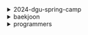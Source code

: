 <details>
  <summary>2024-dgu-spring-camp</summary>

  #### 1일차 - 시간 복잡도 & 문제 접근 방법
    
  - [로마 카톨릭 미사(COCI_2013_CONTEST2_2)(언어: py)](/2024-dgu-spring-camp/01/2030.py)
  - [ALPS식 투표(COCI_2011_CONTEST3_2)(언어: py)](/2024-dgu-spring-camp/01/2106.py)
  - [숫자놀이(언어: py)](/2024-dgu-spring-camp/01/2713.py)
  - [약수의 합(언어: cpp)](/2024-dgu-spring-camp/01/3079.cpp)
  - [약수의 합(언어: py)](/2024-dgu-spring-camp/01/3079.py)
  - [수 정렬하기(언어: cpp)](/2024-dgu-spring-camp/01/4666.cpp)
  - [수 정렬하기(언어: py)](/2024-dgu-spring-camp/01/4666.py)
  - [N-QUEEN 일까?(언어: py)](/2024-dgu-spring-camp/01/4766.py)
  - [오목판단(언어: py)](/2024-dgu-spring-camp/01/4816.py)
  - [구간의 합들(언어: py)](/2024-dgu-spring-camp/01/5302.py)
  - [N번째 피보나치 수 구하기 1(언어: py)](/2024-dgu-spring-camp/01/5333.py)
  - [N번째 피보나치 수 구하기 2(언어: py)](/2024-dgu-spring-camp/01/5334.py)
  - [N번째 피보나치 수 구하기 3(언어: py)](/2024-dgu-spring-camp/01/5335.py)
  - [분수 비교하기(언어: py)](/2024-dgu-spring-camp/01/5337.py)

  #### 2일차 - 반복문을 활용한 완전탐색 1
    
  - [Milk Pails(USACO_2016_FEB_BRONZ_1)(언어: py)](/2024-dgu-spring-camp/02/1224.py)
  - [멀티그램(COCI_2016_CONTEST5_2)(언어: py)](/2024-dgu-spring-camp/02/1958.py)
  - [점심식사(COCI_2016_CONTEST6_2)(언어: py)](/2024-dgu-spring-camp/02/1964.py)
  - [3장으로 하는 블랙잭(언어: py)](/2024-dgu-spring-camp/02/2123.py)
  - [콜라 배달(언어: py)](/2024-dgu-spring-camp/02/2188.py)
  - [삼각화단 만들기(S)(언어: py)](/2024-dgu-spring-camp/02/2951.py)
  - [숫자 야구(언어: py)](/2024-dgu-spring-camp/02/4104.py)
  - [바닥 도배(언어: py)](/2024-dgu-spring-camp/02/4107.py)
  - [올바른 삼각형(언어: py)](/2024-dgu-spring-camp/02/4349.py)
  - [방 배정하기(KOI전국2017_초등부_2_중등부_1)(언어: py)](/2024-dgu-spring-camp/02/556.py)
  - [올림픽(KOI전국2013_초등부_1)(언어: py)](/2024-dgu-spring-camp/02/565.py)
  - [일곱 난쟁이(언어: py)](/2024-dgu-spring-camp/02/875.py)

  #### 3일차 - 반복문을 활용한 완전탐색 2
    
  - [N-QUEEN(언어: py)](/2024-dgu-spring-camp/03/2861.py)
  - [정사각형 찾기(언어: py)](/2024-dgu-spring-camp/03/296.py)
  - [고기잡이(L)(언어: py)](/2024-dgu-spring-camp/03/2962.py)
  - [마라톤1(언어: py)](/2024-dgu-spring-camp/03/3370.py)
  - [평균이 들어있는 구간 구하기(언어: py)](/2024-dgu-spring-camp/03/4093.py)
  - [체스판 색칠놀이(언어: py)](/2024-dgu-spring-camp/03/4096.py)
  - [표지(언어: py)](/2024-dgu-spring-camp/03/4103.py)
  - [화살표그리기(KOI전국2018_초등부_2)(언어: py)](/2024-dgu-spring-camp/03/553.py)
  - [덩치(KOI지역2013_초등부_2)(언어: py)](/2024-dgu-spring-camp/03/767.py)

  #### 4일차 - DFS 1
    
  - [스도쿠 풀기(언어: py)](/2024-dgu-spring-camp/04/2871.py)
  - [0을 만들자(언어: py)](/2024-dgu-spring-camp/04/2872.py)
  - [양팔 저울(언어: py)](/2024-dgu-spring-camp/04/3056.py)
  - [탑 쌓기(언어: py)](/2024-dgu-spring-camp/04/4140.py)
  - [짐 싣기(언어: py)](/2024-dgu-spring-camp/04/4141.py)
  - [N과 M 2(언어: py)](/2024-dgu-spring-camp/04/4143.py)
  - [모든 순열(언어: py)](/2024-dgu-spring-camp/04/4154.py)
  - [N과 M 1(언어: py)](/2024-dgu-spring-camp/04/4155.py)
  - [N과 M 3(언어: py)](/2024-dgu-spring-camp/04/4156.py)
  - [사과 나누기(언어: py)](/2024-dgu-spring-camp/04/4752.py)

  #### 5일차 - DFS 2
    
  - [조건 수열(언어: cpp)](/2024-dgu-spring-camp/05/4142.cpp)
  - [소 그람(언어: py)](/2024-dgu-spring-camp/05/4282.py)
  - [둘레(언어: py)](/2024-dgu-spring-camp/05/4283.py)
  - [단지번호붙이기(언어: py)](/2024-dgu-spring-camp/05/4284.py)
  - [다이어트(언어: py)](/2024-dgu-spring-camp/05/4755.py)
  - [섬의 개수(언어: py)](/2024-dgu-spring-camp/05/4884.py)
  - [침투(언어: py)](/2024-dgu-spring-camp/05/4886.py)
  - [방 개수 세기(언어: py)](/2024-dgu-spring-camp/05/5304.py)
  - [싸이클(KOI지역2012_초등부_2)(언어: py)](/2024-dgu-spring-camp/05/783.py)
  - [색종이 2(KOI지역2007_중등부_2)(언어: py)](/2024-dgu-spring-camp/05/855.py)
</details>

<details>
  <summary>baekjoon</summary>

  #### 골드
    
  

  #### 실버
    
  
</details>

<details>
  <summary>programmers</summary>

  #### 레벨 2
    
  - [가장 큰 정사각형 찾기(언어: cpp)](/programmers/lv2/12905.cpp)
  - [올바른 괄호(언어: cpp)](/programmers/lv2/12909.cpp)
  - [땅따먹기(언어: py)](/programmers/lv2/12913.py)
  - [최댓값과 최솟값(언어: py)](/programmers/lv2/12939.py)
  - [무인도 여행(언어: py)](/programmers/lv2/154540.py)
  - [리코쳇 로봇(언어: py)](/programmers/lv2/169199.py)
  - [[3차] n진수 게임 (2018 KAKAO BLIND RECRUITMENT)(언어: py)](/programmers/lv2/17687.py)
  - [의상(언어: cpp)](/programmers/lv2/42578.cpp)
  - [다리를 지나는 트럭(언어: cpp)](/programmers/lv2/42583.cpp)
  - [프로세스(언어: cpp)](/programmers/lv2/42587.cpp)
  - [더 맵게(언어: cpp)](/programmers/lv2/42626.cpp)
  - [기능개발(언어: cpp)](/programmers/lv2/43586.cpp)
  - [스킬트리(언어: py)](/programmers/lv2/49993.py)
  - [[카카오 인턴] 수식 최대화 (2020 카카오 인턴십)(언어: py)](/programmers/lv2/67257.py)
  - [삼각 달팽이(언어: py)](/programmers/lv2/68645.py)

  #### 레벨 3
    
  - [등산 코스 정하기(2022 KAKAO TECH INTERNSHIP)(언어: py)](/programmers/lv3/118669.py)
  - [야근 지수(언어: py)](/programmers/lv3/12927.py)
  - [최고의 집합(언어: py)](/programmers/lv3/12938.py)
  - [주사위 고르기(2024 KAKAO WINTER INTERMSHIP)(언어: py)](/programmers/lv3/258709.py)
  - [베스트앨범(언어: cpp)](/programmers/lv3/42579.cpp)
  - [베스트앨범(언어: py)](/programmers/lv3/42579.py)
  - [디스크 컨트롤러(언어: cpp)](/programmers/lv3/42627.cpp)
  - [이중우선순위큐(언어: cpp)](/programmers/lv3/42628.cpp)
  - [등굣길(언어: py)](/programmers/lv3/42898.py)
  - [가장 먼 노드(언어: py)](/programmers/lv3/49189.py)
</details>